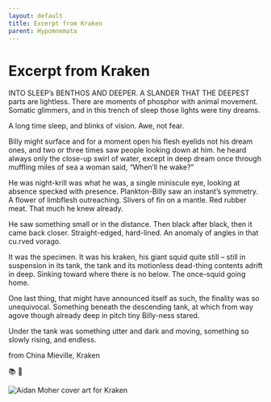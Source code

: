 ```yaml
---
layout: default
title: Excerpt from Kraken
parent: Hypomnemata
---
```

# Excerpt from Kraken

INTO SLEEP’s BENTHOS AND DEEPER. A SLANDER THAT THE DEEPEST parts are lightless. There are moments of phosphor with animal movement. Somatic glimmers, and in this trench of sleep those lights were tiny dreams.

A long time sleep, and blinks of vision. Awe, not fear.

Billy might surface and for a moment open his flesh eyelids not his dream ones, and two or three times saw people looking down at him. he heard always only the close-up swirl of water, except in deep dream once through muffling miles of sea a woman said, “When’ll he wake?”

He was night-krill was what he was, a single miniscule eye, looking at absence specked with presence. Plankton-Billy saw an instant’s symmetry. A flower of limbflesh outreaching. Slivers of fin on a mantle. Red rubber meat. That much he knew already.

He saw something small or in the distance. Then black after black, then it came back closer. Straight-edged, hard-lined. An anomaly of angles in that cu.rved vorago.

It was the specimen. It was his kraken, his giant squid quite still – still in suspension in its tank, the tank and its motionless dead-thing contents adrift in deep. Sinking toward where there is no below. The once-squid going home.

One last thing, that might have announced itself as such, the finality was so unequivocal. Something beneath the descending tank, at which from way agove though already deep in pitch tiny Billy-ness stared.

Under the tank was something utter and dark and moving, something so slowly rising, and endless.

from China Mieville, Kraken

📚 💬

![Aidan Moher cover art for Kraken](https://aidanmoher.com/blog/wp-content/uploads/2010/07/kraken-by-china-mieville.jpeg)

